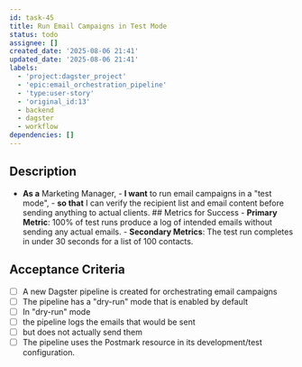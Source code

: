 ```yaml
---
id: task-45
title: Run Email Campaigns in Test Mode
status: todo
assignee: []
created_date: '2025-08-06 21:41'
updated_date: '2025-08-06 21:41'
labels:
  - 'project:dagster_project'
  - 'epic:email_orchestration_pipeline'
  - 'type:user-story'
  - 'original_id:13'
  - backend
  - dagster
  - workflow
dependencies: []
---
```


## Description

- **As a** Marketing Manager, - **I want** to run email campaigns in a "test mode", - **so that** I can verify the recipient list and email content before sending anything to actual clients. ## Metrics for Success - **Primary Metric**: 100% of test runs produce a log of intended emails without sending any actual emails. - **Secondary Metrics**: The test run completes in under 30 seconds for a list of 100 contacts.

## Acceptance Criteria

- [ ] A new Dagster pipeline is created for orchestrating email campaigns
- [ ] The pipeline has a "dry-run" mode that is enabled by default
- [ ] In "dry-run" mode
- [ ] the pipeline logs the emails that would be sent
- [ ] but does not actually send them
- [ ] The pipeline uses the Postmark resource in its development/test configuration.
